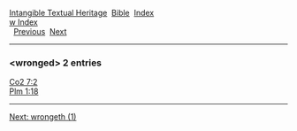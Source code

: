[Intangible Textual Heritage](../../index)  [Bible](../index) 
[Index](index)   
[w Index](_w_)  
  [Previous](c12647)  [Next](c12649) 

------------------------------------------------------------------------

### &lt;wronged&gt; 2 entries

[Co2 7:2](../kjv/co2007.htm#002)  
[Plm 1:18](../kjv/plm001.htm#018)  

------------------------------------------------------------------------

[Next: wrongeth (1)](c12649)
